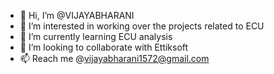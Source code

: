 - 👋 Hi, I’m @VIJAYABHARANI
- 👀 I’m interested in working over the projects related to ECU
- 🌱 I’m currently learning ECU analysis
- 💞️ I’m looking to collaborate with Ettiksoft
- 📫  Reach me @vijayabharani1572@gmail.com

<!---
VIJAYABHARANI/VIJAYABHARANI is a ✨ special ✨ repository because its `README.md` (this file) appears on your GitHub profile.
You can click the Preview link to take a look at your changes.
--->
